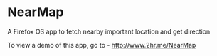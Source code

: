 NearMap
=======

A Firefox OS app to fetch nearby important location and get direction

To view a demo of this app, go to - http://www.2hr.me/NearMap
